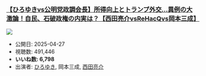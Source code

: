 ### [【ひろゆきvs公明党政調会長】所得向上とトランプ外交...異例の大激論！自民、石破政権の内実は？【西田亮介vsReHacQvs岡本三成】](https://www.youtube.com/watch?v=8Mif2PaKCe4)
[![](https://img.youtube.com/vi/8Mif2PaKCe4/sddefault.jpg)](https://www.youtube.com/watch?v=8Mif2PaKCe4)
-   公開日: 2025-04-27
-   視聴数: 491,446
-   **いいね数: 6,798**
-   出演者: [ひろゆき](/rehacq_fan/people/ひろゆき "wikilink"), 岡本三成, [西田亮介](/rehacq_fan/people/西田亮介 "wikilink")
